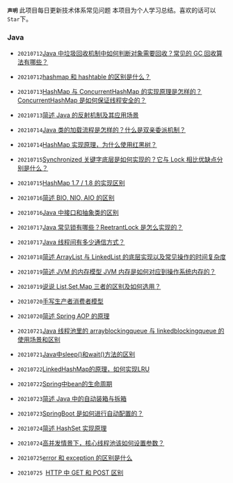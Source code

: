 **`声明`**
此项目每日更新技术体系常见问题
本项目为个人学习总结。喜欢的话可以`Star`下。

### Java

* `20210712`[Java 中垃圾回收机制中如何判断对象需要回收？常见的 GC 回收算法有哪些？](https://github.com/mlionxy/JavaMethod/tree/master/java)

* `20210712`[hashmap 和 hashtable 的区别是什么？](https://github.com/mlionxy/JavaMethod/tree/master/java)

* `20210713`[HashMap 与 ConcurrentHashMap 的实现原理是怎样的？ConcurrentHashMap 是如何保证线程安全的？](https://github.com/mlionxy/JavaMethod/tree/master/java##hashmap-与-concurrenthashmap-的实现原理是怎样的concurrenthashmap-是如何保证线程安全的)

* `20210713`[简述 Java 的反射机制及其应用场景](https://github.com/mlionxy/JavaMethod/tree/master/java)

* `20210714`[Java 类的加载流程是怎样的？什么是双亲委派机制？](https://github.com/mlionxy/JavaMethod/tree/master/java)

* `20210714`[HashMap 实现原理，为什么使用红黑树？](https://github.com/mlionxy/JavaMethod/tree/master/java)

* `20210715`[Synchronized 关键字底层是如何实现的？它与 Lock 相比优缺点分别是什么？](https://github.com/mlionxy/JavaMethod/tree/master/java)

* `20210715`[HashMap 1.7 / 1.8 的实现区别](https://github.com/mlionxy/JavaMethod/tree/master/java)

* `20210716`[简述 BIO, NIO, AIO 的区别](https://github.com/mlionxy/JavaMethod/tree/master/java)

* `20210716`[Java 中接口和抽象类的区别](https://github.com/mlionxy/JavaMethod/tree/master/java)

* `20210717`[Java 常见锁有哪些？ReetrantLock 是怎么实现的？](https://github.com/mlionxy/JavaMethod/tree/master/java)

* `20210717`[Java 线程间有多少通信方式？](https://github.com/mlionxy/JavaMethod/tree/master/java)

* `20210718`[简述 ArrayList 与 LinkedList 的底层实现以及常见操作的时间复杂度](https://github.com/mlionxy/JavaMethod/tree/master/java#简述-arraylist-与-linkedlist-的底层实现以及常见操作的时间复杂度)

* `20210719`[简述 JVM 的内存模型 JVM 内存是如何对应到操作系统内存的？](https://github.com/mlionxy/JavaMethod/tree/master/java#简述-jvm-的内存模型-jvm-内存是如何对应到操作系统内存的)

* `20210719`[说说 List,Set,Map 三者的区别及如何选用？](https://github.com/mlionxy/JavaMethod/tree/master/java#说说-listsetmap-三者的区别及如何选用)

* `20210720`[手写生产者消费者模型](https://github.com/mlionxy/JavaMethod/tree/master/java#手写生产者消费者模型)

* `20210720`[简述 Spring AOP 的原理](https://github.com/mlionxy/JavaMethod/tree/master/java#简述-spring-aop-的原理)

* `20210721`[Java 线程池里的 arrayblockingqueue 与 linkedblockingqueue 的使用场景和区别](https://github.com/mlionxy/JavaMethod/tree/master/java)

* `20210721`[Java中sleep()和wait()方法的区别](https://github.com/mlionxy/JavaMethod/tree/master/java)

* `20210722`[LinkedHashMap的原理，如何实现LRU](https://github.com/mlionxy/JavaMethod/tree/master/java)

* `20210722`[Spring中bean的生命周期](https://github.com/mlionxy/JavaMethod/tree/master/java)

* `20210723`[简述 Java 中的自动装箱与拆箱](https://github.com/mlionxy/JavaMethod/tree/master/java)

* `20210723`[SpringBoot 是如何进行自动配置的？](https://github.com/mlionxy/JavaMethod/tree/master/java)

* `20210724`[简述 HashSet 实现原理](https://github.com/mlionxy/JavaMethod/tree/master/java)

* `20210724`[高并发情景下，核心线程池该如何设置参数？](https://github.com/mlionxy/JavaMethod/tree/master/java)

* `20210725`[error 和 exception 的区别是什么](https://github.com/mlionxy/JavaMethod/tree/master/java)

* `20210725 `[HTTP 中 GET 和 POST 区别](https://github.com/mlionxy/JavaMethod/tree/master/java)